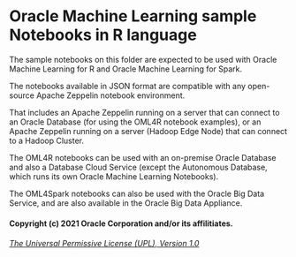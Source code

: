 # Oracle Machine Learning sample Notebooks in R language
The sample notebooks on this folder are expected to be used with Oracle Machine Learning for R and Oracle Machine Learning for Spark. 

The notebooks available in JSON format are compatible with any open-source Apache Zeppelin notebook environment.

That includes an Apache Zeppelin running on a server that can connect to an Oracle Database (for using the OML4R notebook examples), or an Apache Zeppelin running on a server (Hadoop Edge Node) that can connect to a Hadoop Cluster.

The OML4R notebooks can be used with an on-premise Oracle Database and also a Database Cloud Service (except the Autonomous Database, which runs its own Oracle Machine Learning Notebooks).

The OML4Spark notebooks can also be used with the Oracle Big Data Service, and are also available in the Oracle Big Data Appliance.

#### Copyright (c) 2021 Oracle Corporation and/or its affilitiates.

###### [The Universal Permissive License (UPL), Version 1.0](https://oss.oracle.com/licenses/upl/)